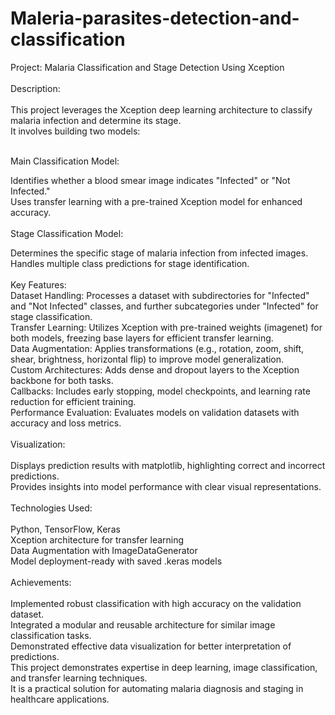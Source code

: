 # Maleria-parasites-detection-and-classification
Project: Malaria Classification and Stage Detection Using Xception<br><br>
Description:<br><br>
This project leverages the Xception deep learning architecture to classify malaria infection and determine its stage.<br> It involves building two models:<br><br>

Main Classification Model:<br>

Identifies whether a blood smear image indicates "Infected" or "Not Infected."<br>
Uses transfer learning with a pre-trained Xception model for enhanced accuracy.<br><br>
Stage Classification Model:<br>

Determines the specific stage of malaria infection from infected images.<br>
Handles multiple class predictions for stage identification.<br><br>
Key Features:<br>
Dataset Handling: Processes a dataset with subdirectories for "Infected" and "Not Infected" classes, and further subcategories under "Infected" for stage classification.<br>
Transfer Learning: Utilizes Xception with pre-trained weights (imagenet) for both models, freezing base layers for efficient transfer learning.<br>
Data Augmentation: Applies transformations (e.g., rotation, zoom, shift, shear, brightness, horizontal flip) to improve model generalization.<br>
Custom Architectures: Adds dense and dropout layers to the Xception backbone for both tasks.<br>
Callbacks: Includes early stopping, model checkpoints, and learning rate reduction for efficient training.<br>
Performance Evaluation: Evaluates models on validation datasets with accuracy and loss metrics.<br><br>
Visualization:<br><br>
Displays prediction results with matplotlib, highlighting correct and incorrect predictions.<br>
Provides insights into model performance with clear visual representations.<br><br>
Technologies Used:<br><br>
Python, TensorFlow, Keras<br>
Xception architecture for transfer learning<br>
Data Augmentation with ImageDataGenerator<br>
Model deployment-ready with saved .keras models<br><br>
Achievements:<br><br>
Implemented robust classification with high accuracy on the validation dataset.<br>
Integrated a modular and reusable architecture for similar image classification tasks.<br>
Demonstrated effective data visualization for better interpretation of predictions.<br>
This project demonstrates expertise in deep learning, image classification, and transfer learning techniques.<br> It is a practical solution for automating malaria diagnosis and staging in healthcare applications.<br>
